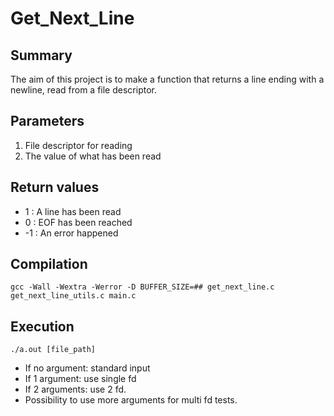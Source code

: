 # Get_Next_Line
## Summary
The aim of this project is to make a function that returns a line ending with a newline, read from a file descriptor.
## Parameters
1. File descriptor for reading
2. The value of what has been read
## Return values
* 1 : A line has been read
* 0 : EOF has been reached
* -1 : An error happened
## Compilation
```
gcc -Wall -Wextra -Werror -D BUFFER_SIZE=## get_next_line.c get_next_line_utils.c main.c
```
## Execution
```
./a.out [file_path]
```
* If no argument: standard input
* If 1 argument: use single fd
* If 2 arguments: use 2 fd.
* Possibility to use more arguments for multi fd tests.
